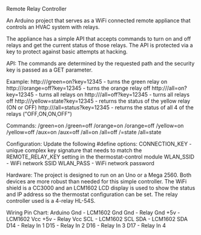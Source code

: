 Remote Relay Controller

An Arduino project that serves as a WiFi connected remote appliance that controls an HVAC system with relays.

The appliance has a simple API that accepts commands to turn on and off relays and get the current status of 
those relays. The API is protected via a key to protect against basic attempts at hacking. 

API:
The commands are determined by the requested path and the security key is passed as a GET parameter.

Example:
http://<URL>/green=on?key=12345 - turns the green relay on
http://<URL>/orange=off?key=12345 - turns the orange relay off
http://<URL>/all=on?key=12345 - turns all relays on
http://<URL>/all=off?key=12345 - turns all relays off
http://<URL>/yellow=state?key=12345 - returns the status of the yellow relay (ON or OFF)
http://<URL>/all=status?key=12345 - returns the status of all 4 of the relays ("OFF,ON,ON,OFF")

Commands:
/green=on
/green=off
/orange=on
/orange=off
/yellow=on
/yellow=off
/aux=on
/aux=off
/all=on
/all=off
/<relay>=state
/all=state

Configuration:
Update the following #define options:
CONNECTION_KEY - unique complex key signature that needs to match the REMOTE_RELAY_KEY setting in the thermostat-control module
WLAN_SSID - WiFi network SSID
WLAN_PASS - WiFi network password

Hardware:
The project is designed to run on an Uno or a Mega 2560. Both devices are more robust than needed for 
this simple controller. The WiFi shield is a CC3000 and an LCM1602 LCD display is used to show the status and 
IP address so the thermostat configuration can be set. The relay controller used is a 4-relay HL-54S.

Wiring Pin Chart:
Arduino
Gnd  - LCM1602 Gnd
Gnd  - Relay Gnd
+5v  - LCM1602 Vcc
+5v  - Relay Vcc
SCL  - LCM1602 SCL
SDA  - LCM1602 SDA
D14  - Relay In 1
D15  - Relay In 2
D16  - Relay In 3
D17  - Relay In 4

